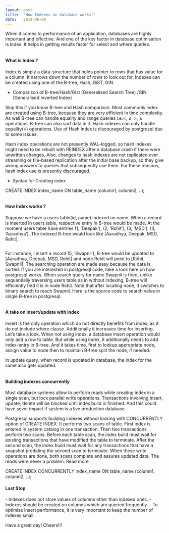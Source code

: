 ```yaml
---
layout: post
title:  "How Indexes on database works!"
date:   2019-06-08
---
```


When it comes to performance of an application, databases are highly important and effective. And one of the key factor in database optimisation is index. It helps in getting results faster for select and where queries.

<img src="{{ '/assets/img/how_index_works.gif' | prepend: site.baseurl }}" alt="">


<h4>What is Index ?</h4>

Index is simply a data-structure that holds pointer to rows that has value for a column. It narrows down the number of rows to look out for. Indexes can be created using one of the B-tree, Hash, GiST, GIN.

- Comparison of B-tree/Hash/Gist (Generalised Search Tree) /GIN (Generalised Inverted Index)

Skip this if you know B-tree and Hash comparison. Most commonly index are created using B-tree, because they are very efficient in time complexity. As well B-tree can handle equality and range queries i.e.<, ≤, >, ≥ operations. B-tree can also sort data in it. Hash indexes can only handle equality(=) operations. Use of Hash index is discouraged by postgresql due to some issues.

Hash index operations are not presently WAL-logged, so hash indexes might need to be rebuilt with REINDEX after a database crash if there were unwritten changes. Also, changes to hash indexes are not replicated over streaming or file-based replication after the initial base backup, so they give wrong answers to queries that subsequently use them. For these reasons, hash index use is presently discouraged.


- Syntax for Creating index

CREATE INDEX index_name ON table_name (column1, column2, ..);

<img src="{{ '/assets/img/blank.jpeg' | prepend: site.baseurl }}" alt="">


<h4>How Index works ?</h4>

Suppose we have a users table(id, name) indexed on name. When a record is inserted in users table, respective entry in B-tree would be made. At the moment users table have entries (1, ‘Deepak’), (2, ‘Rohit’), (3, ‘MSD’), (4, ‘Aaradhya’). The indexed B-tree would look like [Aaradhya, Deepak, MSD, Rohit].

<img src="{{ '/assets/img/index_2.jpeg' | prepend: site.baseurl }}" alt="">

For instance, I insert a record (5, ‘Swapnil’), B-tree would be updated to [Aaradhya, Deepak, MSD, Rohit] and node Rohit will point to [Rohit, Swapnil]. The searching operation are made easy because the data is sorted. If you are interested in postgresql code, take a look here on how postgresql works. When search query for name Swapnil is fired, unlike sequentially traversing users table as in without indexing, B-tree will efficiently find it is in node Rohit. Note that after locating node, it switches to binary search to reach Swapnil. Here is the source code to search value in single B-tree in postgresql.

<img src="{{ '/assets/img/index_3.jpeg' | prepend: site.baseurl }}" alt="">


<h4>A take on insert/update with index</h4>

Insert is the only operation which do not directly benefits from index, as it do not include where clause. Additionally it increases time for inserting. Let’s take a look. When not using index, a database insert operation would only add a row to table. But while using index, it additionally needs to add index-entry in B-tree. And it takes time, first to lookup appropriate node, assign value to node then to maintain B-tree split the node, if needed.

In update query, when record is updated in database, the index for the same also gets updated.

<img src="{{ '/assets/img/blank.jpeg' | prepend: site.baseurl }}" alt="">


<h4>Building indexes concurrently</h4>
Most database systems allow to perform reads while creating index in a single scan, but lock parallel write operations. Transactions involving insert, update, delete will be blocked until index build is finished. And this could have sever impact if system is a live production database.

Postgresql supports building indexes without locking with CONCURRENTLY option of CREATE INDEX. It performs two scans of table. First index is entered in system catalog in one transaction. Then two transactions perform two scans. Before each table scan, the index build must wait for existing transactions that have modified the table to terminate. After the second scan, the index build must wait for any transactions that have a snapshot predating the second scan to terminate. When these write operations are done, both scans complete and assures updated data. The reads were never a problem. Read more

CREATE INDEX CONCURRENTLY index_name ON table_name (column1, column2, ..);


<h4>Last Stop</h4>
- Indexes does not store values of columns other than indexed ones.
- Indexes should be created on columns which are queried frequently.
- To optimise insert performance, it is very important to keep the number of indexes small.

Have a great day! Cheers!!!


